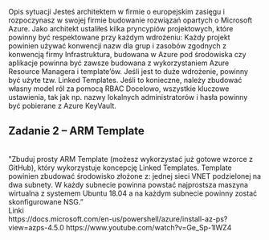 Opis sytuacji Jesteś architektem w firmie o europejskim zasięgu i rozpoczynasz w swojej firmie budowanie rozwiązań opartych o Microsoft Azure. Jako architekt ustaliłeś kilka pryncypiów projektowych, które powinny być respektowane przy każdym wdrożeniu: Każdy projekt powinien używać konwencji nazw dla grup i zasobów zgodnych z konwencją firmy Infrastruktura, budowana w Azure pod środowiska czy aplikacje powinna być zawsze budowana z wykorzystaniem Azure Resource Managera i template’ów. Jeśli jest to duże wdrożenie, powinny być użyte tzw. Linked Templates. Jeśli to konieczne, należy zbudować własny model ról za pomocą RBAC Docelowo, wszystkie kluczowe ustawienia, tak jak np. nazwy lokalnych administratorów i hasła powinny być pobierane z Azure KeyVault.

## Zadanie 2 – ARM Template 
<br >
"Zbuduj prosty ARM Template (możesz wykorzystać już gotowe wzorce z GitHub), który wykorzystuje koncepcję Linked Templates. Template powinien zbudować środowisko złożone z: 
jednej sieci VNET  podzielonej na dwa subnety.  W każdy subnecie powinna powstać najprostsza maszyna wirtualna z systemem Ubuntu 18.04 a na każdym subnecie powinny zostać skonfigurowane NSG.” 
 
<br >
Linki

<br >
https://docs.microsoft.com/en-us/powershell/azure/install-az-ps?view=azps-4.5.0 
https://www.youtube.com/watch?v=Ge_Sp-1lWZ4 

